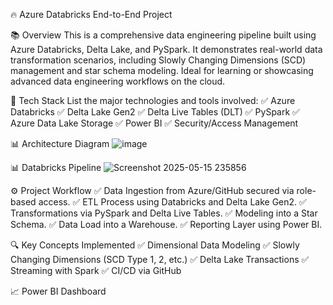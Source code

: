 🔥 Azure Databricks End-to-End Project

📚 Overview
This is a comprehensive data engineering pipeline built using Azure Databricks, Delta Lake, and PySpark. It demonstrates real-world data transformation scenarios, including Slowly Changing Dimensions (SCD) management and star schema modeling. Ideal for learning or showcasing advanced data engineering workflows on the cloud.

🧰 Tech Stack
List the major technologies and tools involved:
✅ Azure Databricks
✅ Delta Lake Gen2
✅ Delta Live Tables (DLT)
✅ PySpark
✅ Azure Data Lake Storage
✅ Power BI
✅ Security/Access Management

📊 Architecture Diagram
![image](https://github.com/user-attachments/assets/485c8964-e1a7-428c-bdb3-d2425b9a38cb)

📊 Databricks Pipeline
![Screenshot 2025-05-15 235856](https://github.com/user-attachments/assets/e65105ac-6ee9-4a9a-b130-cf519b7d3312)



⚙️ Project Workflow
✅ Data Ingestion from Azure/GitHub secured via role-based access.
✅ ETL Process using Databricks and Delta Lake Gen2.
✅ Transformations via PySpark and Delta Live Tables.
✅ Modeling into a Star Schema.
✅ Data Load into a Warehouse.
✅ Reporting Layer using Power BI.

🔍 Key Concepts Implemented
✅ Dimensional Data Modeling
✅ Slowly Changing Dimensions (SCD Type 1, 2, etc.)
✅ Delta Lake Transactions
✅ Streaming with Spark
✅ CI/CD via GitHub


📈 Power BI Dashboard



